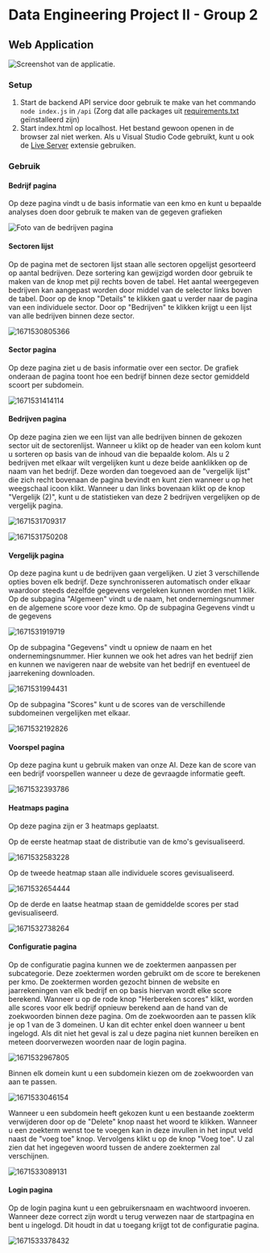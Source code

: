 # Data Engineering Project II - Group 2

## Web Application

![Screenshot van de applicatie.](image/README/1669854539165.png "Screenshot van de applicatie.")

### Setup

1. Start de backend API service door gebruik te make van het commando `node index.js` in `/api` (Zorg dat alle packages uit [requirements.txt](https://github.com/BrechtDeSchryver/DEP2G02/blob/main/api/requirements.txt) geïnstalleerd zijn)
2. Start index.html op localhost. Het bestand gewoon openen in de browser zal niet werken. Als u Visual Studio Code gebruikt, kunt u ook de [Live Server](https://marketplace.visualstudio.com/items?itemName=ritwickdey.LiveServer "Extension page") extensie gebruiken.

### Gebruik

#### Bedrijf pagina

Op deze pagina vindt u de basis informatie van een kmo en kunt u bepaalde analyses doen door gebruik te maken van de gegeven grafieken

![Foto van de bedrijven pagina](image/README/1671530456015.png "Foto van de bedrijven pagina")

#### Sectoren lijst

Op de pagina met de sectoren lijst staan alle sectoren opgelijst gesorteerd op aantal bedrijven. Deze sortering kan gewijzigd worden door gebruik te maken van de knop met pijl rechts boven de tabel. Het aantal weergegeven bedrijven kan aangepast worden door middel van de selector links boven de tabel. Door op de knop "Details" te klikken gaat u verder naar de pagina van een individuele sector. Door op "Bedrijven" te klikken krijgt u een lijst van alle bedrijven binnen deze sector.

![1671530805366](image/README/1671530805366.png)

#### Sector pagina

Op deze pagina ziet u de basis informatie over een sector. De grafiek onderaan de pagina toont hoe een bedrijf binnen deze sector gemiddeld scoort per subdomein.

![1671531414114](image/README/1671531414114.png)

#### Bedrijven pagina

Op deze pagina zien we een lijst van alle bedrijven binnen de gekozen sector uit de sectorenlijst. Wanneer u klikt op de header van een kolom kunt u sorteren op basis van de inhoud van die bepaalde kolom. Als u 2 bedrijven met elkaar wilt vergelijken kunt u deze beide aanklikken op de naam van het bedrijf. Deze worden dan toegevoed aan de "vergelijk lijst" die zich recht bovenaan de pagina bevindt en kunt zien wanneer u op het weegschaal icoon klikt. Wanneer u dan links bovenaan klikt op de knop "Vergelijk (2)", kunt u de statistieken van deze 2 bedrijven vergelijken op de vergelijk pagina.

![1671531709317](image/README/1671531709317.png)

![1671531750208](image/README/1671531750208.png)

#### Vergelijk pagina

Op deze pagina kunt u de bedrijven gaan vergelijken. U ziet 3 verschillende opties boven elk bedrijf. Deze synchronisseren automatisch onder elkaar waardoor steeds dezelfde gegevens vergeleken kunnen worden met 1 klik. Op de subpagina "Algemeen" vindt u de naam, het ondernemingsnummer en de algemene score voor deze kmo. Op de subpagina Gegevens vindt u de gegevens

![1671531919719](image/README/1671531919719.png)

Op de subpagina "Gegevens" vindt u opniew de naam en het ondernemingsnummer. Hier kunnen we ook het adres van het bedrijf zien en kunnen we navigeren naar de website van het bedrijf en eventueel de jaarrekening downloaden.

![1671531994431](image/README/1671531994431.png)

Op de subpagina "Scores" kunt u de scores van de verschillende subdomeinen vergelijken met elkaar.

![1671532192826](image/README/1671532192826.png)

#### Voorspel pagina

Op deze pagina kunt u gebruik maken van onze AI. Deze kan de score van een bedrijf voorspellen wanneer u deze de gevraagde informatie geeft.

![1671532393786](image/README/1671532393786.png)

#### Heatmaps pagina

Op deze pagina zijn er 3 heatmaps geplaatst.

Op de eerste heatmap staat de distributie van de kmo's gevisualiseerd.

![1671532583228](image/README/1671532583228.png)

Op de tweede heatmap staan alle individuele scores gevisualiseerd.

![1671532654444](image/README/1671532654444.png)

Op de derde en laatse heatmap staan de gemiddelde scores per stad gevisualiseerd.

![1671532738264](image/README/1671532738264.png)

#### Configuratie pagina

Op de configuratie pagina kunnen we de zoektermen aanpassen per subcategorie. Deze zoektermen worden gebruikt om de score te berekenen per kmo. De zoektermen worden gezocht binnen de website en jaarrekeningen van elk bedrijf en op basis hiervan wordt elke score berekend. Wanneer u op de rode knop "Herbereken scores" klikt, worden alle scores voor elk bedrijf opnieuw berekend aan de hand van de zoekwoorden binnen deze pagina. Om de zoekwoorden aan te passen klik je op 1 van de 3 domeinen. U kan dit echter enkel doen wanneer u bent ingelogd. Als dit niet het geval is zal u deze pagina niet kunnen bereiken en meteen doorverwezen woorden naar de login pagina.

![1671532967805](image/README/1671532967805.png)

Binnen elk domein kunt u een subdomein kiezen om de zoekwoorden van aan te passen.

![1671533046154](image/README/1671533046154.png)

Wanneer u een subdomein heeft gekozen kunt u een bestaande zoekterm verwijderen door op de "Delete" knop naast het woord te klikken. Wanneer u een zoekterm wenst toe te voegen kan in deze invullen in het input veld naast de "voeg toe" knop. Vervolgens klikt u op de knop "Voeg toe". U zal zien dat het ingegeven woord tussen de andere zoektermen zal verschijnen.

![1671533089131](image/README/1671533089131.png)

#### Login pagina

Op de login pagina kunt u een gebruikersnaam en wachtwoord invoeren. Wanneer deze correct zijn wordt u terug verwezen naar de startpagina en bent u ingelogd. Dit houdt in dat u toegang krijgt tot de configuratie pagina.

![1671533378432](image/README/1671533378432.png)
